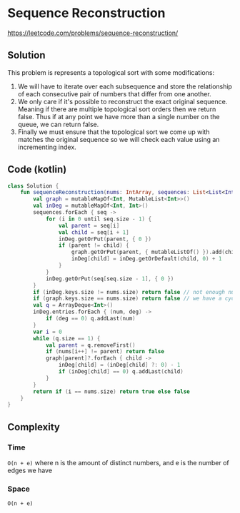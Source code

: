 # Sequence Reconstruction
https://leetcode.com/problems/sequence-reconstruction/
## Solution
This problem is represents a topological sort with some modifications:
1. We will have to iterate over each subsequence and store the relationship of each consecutive pair of numbers that differ from one another.
2. We only care if it's possible to reconstruct the exact original sequence. Meaning if there are multiple topological sort orders then we return false. Thus if at any point we have more than a single number on the queue, we can return false.
3. Finally we must ensure that the topological sort we come up with matches the original sequence so we will check each value using an incrementing index.
## Code (kotlin)
```kotlin
class Solution {
    fun sequenceReconstruction(nums: IntArray, sequences: List<List<Int>>): Boolean {
        val graph = mutableMapOf<Int, MutableList<Int>>()
        val inDeg = mutableMapOf<Int, Int>()
        sequences.forEach { seq ->
            for (i in 0 until seq.size - 1) {
                val parent = seq[i]
                val child = seq[i + 1]
                inDeg.getOrPut(parent, { 0 })
                if (parent != child) {
                    graph.getOrPut(parent, { mutableListOf() }).add(child)
                    inDeg[child] = inDeg.getOrDefault(child, 0) + 1
                }
            }
            inDeg.getOrPut(seq[seq.size - 1], { 0 })
        }
        if (inDeg.keys.size != nums.size) return false // not enough numbers
        if (graph.keys.size == nums.size) return false // we have a cyclic dependency
        val q = ArrayDeque<Int>()
        inDeg.entries.forEach { (num, deg) ->
            if (deg == 0) q.addLast(num)
        }
        var i = 0
        while (q.size == 1) {
            val parent = q.removeFirst()
            if (nums[i++] != parent) return false
            graph[parent]?.forEach { child ->
                inDeg[child] = (inDeg[child] ?: 0) - 1
                if (inDeg[child] == 0) q.addLast(child)
            }
        }
        return if (i == nums.size) return true else false
    }
}
```
## Complexity
### Time
`O(n + e)` where n is the amount of distinct numbers, and e is the number of edges we have
### Space
`O(n + e)`
